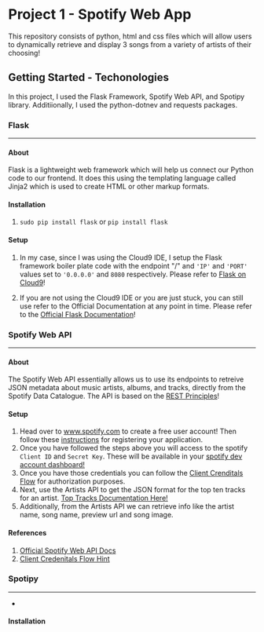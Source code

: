 # Project 1 - Spotify Web App

This repository consists of python, html and css files which will allow users to dynamically retrieve and display 3 songs
from a variety of artists of their choosing! 

## Getting Started - Techonologies

In this project, I used the Flask Framework, Spotify Web API, and Spotipy library. Additiionally, I used the python-dotnev and requests packages.

### Flask 
---
 #### About
 Flask is a lightweight web framework which will help us connect our Python code to our frontend. It does this using
   the templating language called Jinja2 which is used to create HTML or other markup formats.
   
 #### Installation
 1) `sudo pip install flask` or `pip install flask`
    
 #### Setup
 1) In my case, since I was using the Cloud9 IDE, I setup the Flask framework boiler plate code with the endpoint "/" and
    `'IP'` and `'PORT'` values set to `'0.0.0.0'` and `8080` respectively. Please refer to [Flask on Cloud9](https://damyan.blog/post/getting-started-with-flask-on-cloud9/)!

 2) If you are not using the Cloud9 IDE or you are just stuck, you can still use refer to the Official Documentation at any point in time. 
    Please refer to the [Official Flask Documentation](https://flask.palletsprojects.com/en/1.1.x/quickstart/)!
 
### Spotify Web API
---
 #### About
 The Spotify Web API essentially allows us to use its endpoints to retreive JSON metadata about music artists, albums, and
 tracks, directly from the Spotify Data Catalogue. The API is based on the [REST Principles](https://restfulapi.net/)!

 #### Setup
 1) Head over to www.spotify.com to create a free user account! Then follow these [instructions](https://developer.spotify.com/documentation/general/guides/app-settings/) for registering your application.
 2) Once you have followed the steps above you will access to the spotify `Client ID` and `Secret Key`. These will be available in your [spotify dev account dashboard!](https://developer.spotify.com/dashboard/login)
 3) Once you have those credentials you can follow the [Client Crenditals Flow](https://developer.spotify.com/documentation/general/guides/authorization-guide/) for authorization purposes.
 4) Next, use the Artists API to get the JSON format for the top ten tracks for an artist. [Top Tracks Documentation Here!](https://developer.spotify.com/documentation/web-api/reference/#category-artists)
 5) Additionally, from the Artists API we can retrieve info like the artist name, song name, preview url and song image.
 
 #### References
 1) [Official Spotify Web API Docs](https://developer.spotify.com/documentation/web-api/)
 2) [Client Credenitals Flow Hint](https://stmorse.github.io/journal/spotify-api.html)

### Spotipy
---
-
  
  #### Installation
 
  


